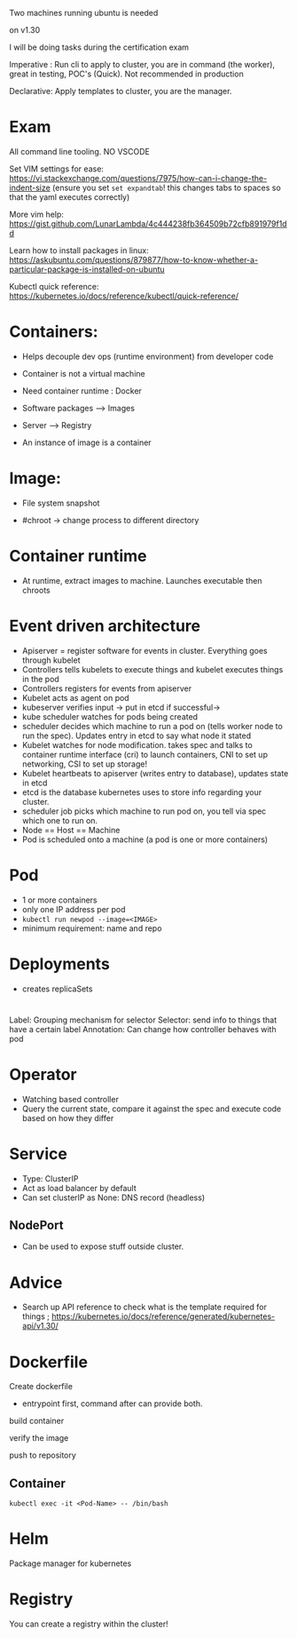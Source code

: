 
Two machines running ubuntu is needed 

on v1.30

I will be doing tasks during the certification exam

Imperative : Run cli to apply to cluster, you are in command (the worker), great in testing, POC's (Quick). Not recommended in production

Declarative: Apply templates to cluster, you are the manager. 

# Exam

All command line tooling. NO VSCODE

Set VIM settings for ease: https://vi.stackexchange.com/questions/7975/how-can-i-change-the-indent-size
(ensure you set `set expandtab`! this changes tabs to spaces so that the yaml executes correctly)

More vim help: https://gist.github.com/LunarLambda/4c444238fb364509b72cfb891979f1dd

Learn how to install packages in linux: https://askubuntu.com/questions/879877/how-to-know-whether-a-particular-package-is-installed-on-ubuntu

Kubectl quick reference: https://kubernetes.io/docs/reference/kubectl/quick-reference/



# Containers:

- Helps decouple dev ops (runtime environment) from developer code
- Container is not a virtual machine
- Need container runtime : Docker
  
- Software packages --> Images
- Server --> Registry
- An instance of image is a container

# Image:

- File system snapshot

- #chroot -> change process to different directory

# Container runtime
- At runtime, extract images to machine. Launches executable then chroots 

# Event driven architecture 

- Apiserver = register software for events in cluster. Everything goes through kubelet
- Controllers tells kubelets to execute things and kubelet executes things in the pod
- Controllers registers for events from apiserver
- Kubelet acts as agent on pod
- kubeserver verifies input -> put in etcd if successful-> 
- kube scheduler watches for pods being created
- scheduler decides which machine to run a pod on (tells worker node to run the spec). Updates entry in etcd to say what node it stated
- Kubelet watches for node modification. takes spec and talks to container runtime interface (cri) to launch containers, CNI to set up networking, CSI to set up storage!
- Kubelet heartbeats to apiserver (writes entry to database), updates state in etcd
- etcd is the database kubernetes uses to store info regarding your cluster.
- scheduler job picks which machine to run pod on, you tell via spec which one to run on.
- Node == Host == Machine
- Pod is scheduled onto a machine (a pod is one or more containers)

# Pod

- 1 or more containers
- only one IP address per pod
- `kubectl run newpod --image=<IMAGE>`
- minimum requirement: name and repo

# Deployments

- creates replicaSets

# 

Label: Grouping mechanism for selector
Selector: send info to things that have a certain label
Annotation: Can change how controller behaves with pod


# Operator

- Watching based controller
- Query the current state, compare it against the spec and execute code based on how they differ


# Service
- Type: ClusterIP
- Act as load balancer by default
- Can set clusterIP as None: DNS record (headless)


## NodePort

- Can be used to expose stuff outside cluster.

# Advice

- Search up API reference to check what is the template required for things ; https://kubernetes.io/docs/reference/generated/kubernetes-api/v1.30/

# Dockerfile

Create dockerfile
- entrypoint first, command after can provide both.

build container

verify the image

push to repository


## Container

`kubectl exec -it <Pod-Name> -- /bin/bash`

# Helm

Package manager for kubernetes

# Registry

You can create a registry within the cluster!